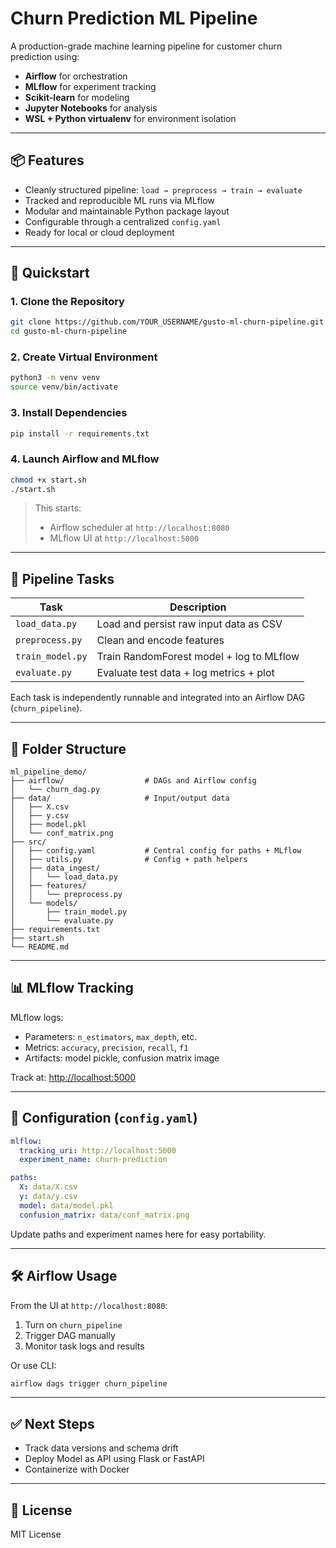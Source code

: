 # Churn Prediction ML Pipeline

A production-grade machine learning pipeline for customer churn prediction using:

- **Airflow** for orchestration
- **MLflow** for experiment tracking
- **Scikit-learn** for modeling
- **Jupyter Notebooks** for analysis
- **WSL + Python virtualenv** for environment isolation

---

## 📦 Features

- Cleanly structured pipeline: `load → preprocess → train → evaluate`
- Tracked and reproducible ML runs via MLflow
- Modular and maintainable Python package layout
- Configurable through a centralized `config.yaml`
- Ready for local or cloud deployment

---

## 🚀 Quickstart

### 1. Clone the Repository

```bash
git clone https://github.com/YOUR_USERNAME/gusto-ml-churn-pipeline.git
cd gusto-ml-churn-pipeline
```

### 2. Create Virtual Environment

```bash
python3 -m venv venv
source venv/bin/activate
```

### 3. Install Dependencies

```bash
pip install -r requirements.txt
```

### 4. Launch Airflow and MLflow

```bash
chmod +x start.sh
./start.sh
```

> This starts:
> - Airflow scheduler at `http://localhost:8080`
> - MLflow UI at `http://localhost:5000`

---

## 🧠 Pipeline Tasks

| Task          | Description                                   |
|---------------|-----------------------------------------------|
| `load_data.py`   | Load and persist raw input data as CSV       |
| `preprocess.py`  | Clean and encode features                    |
| `train_model.py` | Train RandomForest model + log to MLflow     |
| `evaluate.py`    | Evaluate test data + log metrics + plot      |

Each task is independently runnable and integrated into an Airflow DAG (`churn_pipeline`).

---

## 📁 Folder Structure

```
ml_pipeline_demo/
├── airflow/                  # DAGs and Airflow config
│   └── churn_dag.py
├── data/                     # Input/output data
│   ├── X.csv
│   ├── y.csv
│   ├── model.pkl
│   └── conf_matrix.png
├── src/
│   ├── config.yaml           # Central config for paths + MLflow
│   ├── utils.py              # Config + path helpers
│   ├── data_ingest/
│   │   └── load_data.py
│   ├── features/
│   │   └── preprocess.py
│   └── models/
│       ├── train_model.py
│       └── evaluate.py
├── requirements.txt
├── start.sh
└── README.md
```

---

## 📊 MLflow Tracking

MLflow logs:

- Parameters: `n_estimators`, `max_depth`, etc.
- Metrics: `accuracy`, `precision`, `recall`, `f1`
- Artifacts: model pickle, confusion matrix image

Track at: [http://localhost:5000](http://localhost:5000)

---

## 🧬 Configuration (`config.yaml`)

```yaml
mlflow:
  tracking_uri: http://localhost:5000
  experiment_name: churn-prediction

paths:
  X: data/X.csv
  y: data/y.csv
  model: data/model.pkl
  confusion_matrix: data/conf_matrix.png
```

Update paths and experiment names here for easy portability.

---

## 🛠️ Airflow Usage

From the UI at `http://localhost:8080`:

1. Turn on `churn_pipeline`
2. Trigger DAG manually
3. Monitor task logs and results

Or use CLI:

```bash
airflow dags trigger churn_pipeline
```

---

## ✅ Next Steps

- Track data versions and schema drift
- Deploy Model as API using Flask or FastAPI
- Containerize with Docker

---

## 🧾 License

MIT License
